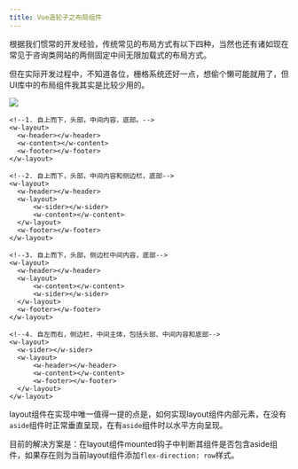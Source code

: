 ```yaml
---
title: Vue造轮子之布局组件
---
```

根据我们惯常的开发经验，传统常见的布局方式有以下四种，当然也还有诸如现在常见于咨询类网站的两侧固定中间无限加载式的布局方式。

但在实际开发过程中，不知道各位，栅格系统还好一点，想偷个懒可能就用了，但UI库中的布局组件我其实是比较少用的。

![](https://i.loli.net/2020/09/21/O9yusJmHk5gXthS.png)

```vue
<!--1. 自上而下，头部，中间内容，底部。-->
<w-layout>
  <w-header></w-header>
  <w-content></w-content>
  <w-footer></w-footer>
</w-layout>

<!--2. 自上而下，头部，中间内容和侧边栏，底部-->
<w-layout>
  <w-header></w-header>
  <w-layout>
      <w-sider></w-sider>
      <w-content></w-content>
  </w-layout>
  <w-footer></w-footer>
</w-layout>

<!--3. 自上而下，头部，侧边栏中间内容，底部-->
<w-layout>
  <w-header></w-header>
  <w-layout>
      <w-content></w-content>
      <w-sider></w-sider>
  </w-layout>
  <w-footer></w-footer>
</w-layout>

<!--4. 自左而右，侧边栏，中间主体，包括头部、中间内容和底部-->
<w-layout>
  <w-sider></w-sider>
  <w-layout>
      <w-header></w-header>
      <w-content></w-content>
      <w-footer></w-footer>
  </w-layout>
</w-layout>
```

layout组件在实现中唯一值得一提的点是，如何实现layout组件内部元素，在没有`aside`组件时正常垂直呈现，在有`aside`组件时以水平方向呈现。

目前的解决方案是：在layout组件mounted钩子中判断其组件是否包含aside组件，如果存在则为当前layout组件添加`flex-direction: row`样式。

